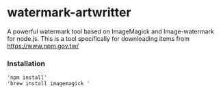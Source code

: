 # watermark-artwritter
A powerful watermark tool based on ImageMagick and Image-watermark for node.js. This is a tool specifically for downloading items from https://www.npm.gov.tw/

### Installation

	'npm install'
    'brew install imagemagick '

